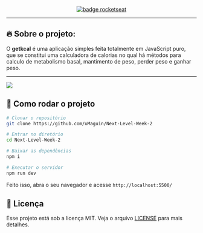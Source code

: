<p align="center">
<a href="https://rocketseat.com.br">
    <img alt="badge rocketseat" align="center" src="https://img.shields.io/youtube/views/yiDq9wUiUjc?style=social">
  </a>

---

## 🔥 Sobre o projeto:

O <strong>getkcal</strong> é uma aplicação simples feita totalmente em JavaScript puro, que se constitui uma calculadora de calorias no qual há métodos para calculo de metabolismo basal, mantimento de peso, perder peso e ganhar peso.

</p>

---

<img src="./assets/projeto.png" align="center"></img>

<!-- --- -->

## 🧭 Como rodar o projeto

```bash
# Clonar o repositório
git clone https://github.com/uMaguin/Next-Level-Week-2

# Entrar no diretório
cd Next-Level-Week-2

# Baixar as dependências
npm i

# Executar o servidor
npm run dev
```

Feito isso, abra o seu navegador e acesse `http://localhost:5500/`


## :memo: Licença

Esse projeto está sob a licença MIT. Veja o arquivo [LICENSE](LICENSE.md) para mais detalhes.